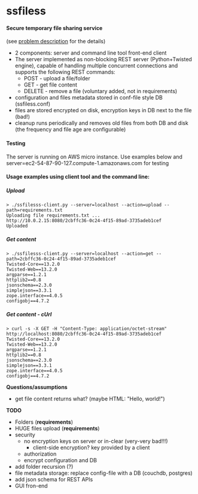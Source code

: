 # ssfiless
#### Secure temporary file sharing service
(see [problem description](https://github.com/garryya/ssfiless/blob/master/PROBLEM%20DESCRIPTION) for the details)

* 2 components: server and command line tool front-end client
* The server implemented as non-blocking REST server (Python+Twisted engine), capable of handling multiple concurrent connections and supports the following REST commands:
   * POST - upload a file/folder
   * GET - get file content
   * DELETE - remove a file (voluntary added, not in requirements)
* configuration and files metadata stored in conf-file style DB (ssfiless.conf)
* files are stored encrypted on disk, encryption keys in DB next to the file (bad!) 
* cleanup runs periodically and removes old files from both DB and disk (the frequency and file age are configurable)

#### Testing
The server is running on AWS micro instance. Use examples below and server=ec2-54-87-90-127.compute-1.amazonaws.com
for testing

#### Usage examples using client tool and the command line:
##### Upload
```
> ./ssfilesss-client.py --server=localhost --action=upload --path=requirements.txt
Uploading file requirements.txt ...
http://10.0.2.15:8080/2cbffc36-0c24-4f15-89ad-3735adeb1cef
Uploaded
```
##### Get content
```
> ./ssfilesss-client.py --server=localhost --action=get --path=2cbffc36-0c24-4f15-89ad-3735adeb1cef
Twisted-Core==13.2.0
Twisted-Web==13.2.0
argparse==1.2.1
httplib2==0.8
jsonschema==2.3.0
simplejson==3.3.1
zope.interface==4.0.5
configobj==4.7.2
```
##### Get content - cUrl 
```
> curl -s -X GET -H "Content-Type: application/octet-stream" http://localhost:8080/2cbffc36-0c24-4f15-89ad-3735adeb1cef
Twisted-Core==13.2.0
Twisted-Web==13.2.0
argparse==1.2.1
httplib2==0.8
jsonschema==2.3.0
simplejson==3.3.1
zope.interface==4.0.5
configobj==4.7.2
```


**Questions/assumptions**
* get file content returns what? (maybe HTML: "<html>Hello, world!</html>")

**TODO**
* Folders (**requirements**)
* HUGE files upload (**requirements**)
* security
  * no encryption keys on server or in-clear (very-very bad!!!)
    * client-side encryption? key provided by a client
  * authorization
  * encrypt configuration and DB
* add folder recursion (?)
* file metadata storage: replace config-file with a DB (couchdb, postgres)
* add json schema for REST APIs
* GUI fron-end
